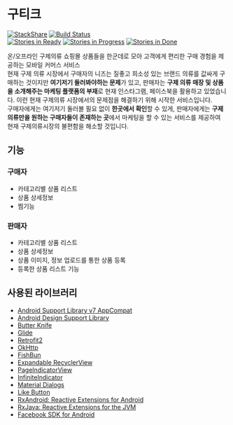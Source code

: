 # 구티크
[![StackShare](https://img.shields.io/badge/tech-stack-0690fa.svg?style=flat)](https://stackshare.io/opklnm102/9tique)
[![Build Status](https://travis-ci.org/mash-up-kr/9tique-android.svg?branch=develop)](https://travis-ci.org/mash-up-kr/9tique-android)  
[![Stories in Ready](https://badge.waffle.io/mash-up-kr/9tique-android.svg?label=ready&title=Ready)](http://waffle.io/mash-up-kr/9tique-android)
[![Stories in Progress](https://badge.waffle.io/mash-up-kr/9tique-android.svg?label=in_progress&title=Progress)](http://waffle.io/mash-up-kr/9tique-android)
[![Stories in Done](https://badge.waffle.io/mash-up-kr/9tique-android.svg?label=done&title=Done)](http://waffle.io/mash-up-kr/9tique-android)

온/오프라인 구제의류 쇼핑몰 상품들을 한군데로 모아 고객에게 편리한 구매 경험을 제공하는 모바일 커머스 서비스  
현재 구제 의류 시장에서 구매자의 니즈는 질좋고 희소성 있는 브랜드 의류를 값싸게 구매하는 것이지만 **여기저기 둘러봐야하는 문제**가 있고, 판매자는 **구제 의류 매장 및 상품을 소개해주는 마케팅 플랫폼의 부재**로 현재 인스타그램, 페이스북을 활용하고 있었습니다. 이런 현재 구제의류 시장에서의 문제점을 해결하기 위해 시작한 서비스입니다.  
구매자에게는 여기저기 둘러볼 필요 없이 **한곳에서 확인**할 수 있게, 판매자에게는 **구제의류만을 원하는 구매자들이 존재하는 곳**에서 마케팅을 할 수 있는 서비스를 제공하여 현재 구제의류시장의 불편함을 해소할 것입니다.


## 기능

### 구매자
* 카테고리별 상품 리스트
* 상품 상세정보 
* 찜기능  

### 판매자
* 카테고리별 상품 리스트
* 상품 상세정보 
* 상품 이미지, 정보 업로드를 통한 상품 등록
* 등록한 상품 리스트 기능


## 사용된 라이브러리
* [Android Support Library v7 AppCompat](https://developer.android.com/topic/libraries/support-library/features.html#v7-appcompat)
* [Android Design Support Library](http://android-developers.blogspot.kr/2015/05/android-design-support-library.html)
* [Butter Knife](http://jakewharton.github.io/butterknife/)
* [Glide](https://github.com/bumptech/glide)
* [Retrofit2](http://square.github.io/retrofit/)
* [OkHttp](http://square.github.io/okhttp/)
* [FishBun](https://github.com/sangcomz/FishBun.git)
* [Expandable RecyclerView](https://github.com/bignerdranch/expandable-recycler-view.git)
* [PageIndicatorView](https://github.com/romandanylyk/PageIndicatorView.git)
* [InfiniteIndicator](https://github.com/lightSky/InfiniteIndicator.git)
* [Material Dialogs](https://github.com/afollestad/material-dialogs.git)
* [Like Button](https://github.com/jd-alexander/LikeButton.git)
* [RxAndroid: Reactive Extensions for Android](https://github.com/ReactiveX/RxAndroid.git)
* [RxJava: Reactive Extensions for the JVM](https://github.com/ReactiveX/RxJava.git)
* [Facebook SDK for Android](https://github.com/facebook/facebook-android-sdk.git)
